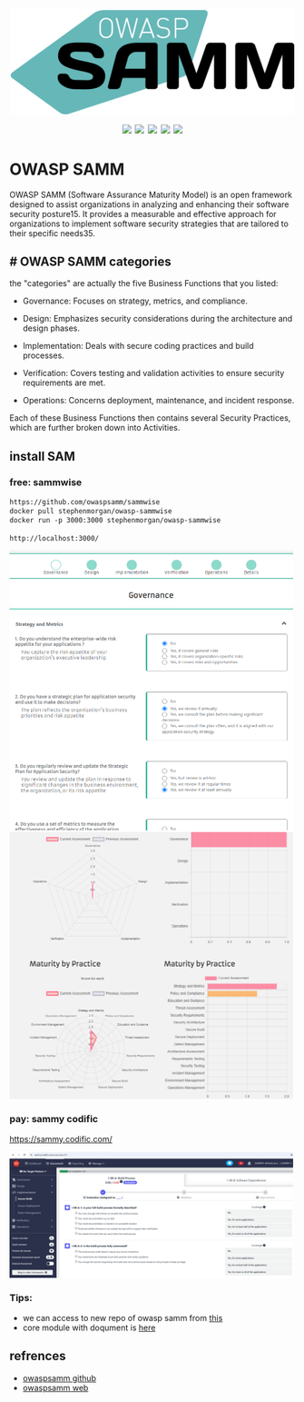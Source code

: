 <h1 align="center">
  <br>
  <img src="/img/logo.png" alt="" width="500px;">
  <br>
  <img src="https://img.shields.io/badge/PRs-welcome-blue">
  <img src="https://img.shields.io/github/last-commit/kh4sh3i/OWASP-SAMM">
  <img src="https://img.shields.io/github/commit-activity/m/kh4sh3i/OWASP-SAMM">
  <a href="https://x.com/intent/follow?screen_name=kh4sh3i_"><img src="https://img.shields.io/twitter/follow/kh4sh3i_?style=flat&logo=x"></a>
  <a href="https://github.com/kh4sh3i"><img src="https://img.shields.io/github/stars/kh4sh3i?style=flat&logo=github"></a>
</h1>


# OWASP SAMM
OWASP SAMM (Software Assurance Maturity Model) is an open framework designed to assist organizations in analyzing and enhancing their software security posture15. It provides a measurable and effective approach for organizations to implement software security strategies that are tailored to their specific needs35.


## # OWASP SAMM categories
the "categories" are actually the five Business Functions that you listed:

* Governance: Focuses on strategy, metrics, and compliance.

* Design: Emphasizes security considerations during the architecture and design phases.

* Implementation: Deals with secure coding practices and build processes.

* Verification: Covers testing and validation activities to ensure security requirements are met.

* Operations: Concerns deployment, maintenance, and incident response.

Each of these Business Functions then contains several Security Practices, which are further broken down into Activities.


## install SAM
### free: sammwise
```
https://github.com/owaspsamm/sammwise
docker pull stephenmorgan/owasp-sammwise
docker run -p 3000:3000 stephenmorgan/owasp-sammwise

http://localhost:3000/
```
  <img src="/img/1.png" alt="" width="500px;">
    <img src="/img/2.png" alt="" width="500px;">


### pay: sammy codific
https://sammy.codific.com/

<img src="/img/3.png" alt="" width="500px;">


### Tips:
* we can access to new repo of owasp samm from [this](https://github.com/owaspsamm)
* core module with doqument is [here](https://github.com/owaspsamm/core)



## refrences 
* [owaspsamm github](https://github.com/owaspsamm)
* [owaspsamm web](https://owaspsamm.org/)